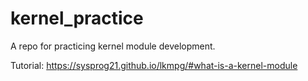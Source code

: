# kernel_practice

A repo for practicing kernel module development.

Tutorial: https://sysprog21.github.io/lkmpg/#what-is-a-kernel-module
